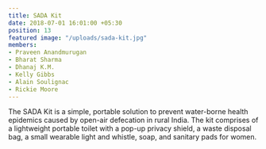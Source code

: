 ```yaml
---
title: SADA Kit
date: 2018-07-01 16:01:00 +05:30
position: 13
featured image: "/uploads/sada-kit.jpg"
members:
- Praveen Anandmurugan
- Bharat Sharma
- Dhanaj K.M.
- Kelly Gibbs
- Alain Soulignac
- Rickie Moore
---
```


The SADA Kit is a simple, portable solution to prevent water-borne health epidemics caused by open-air defecation in rural India. The kit comprises of a lightweight portable toilet with a pop-up privacy shield, a waste disposal bag, a small wearable light and whistle, soap, and sanitary pads for women.
